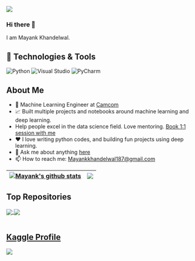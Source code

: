 ![](https://komarev.com/ghpvc/?username=mayank187)

### Hi there 👋
I am Mayank Khandelwal.

## 🔧 Technologies & Tools
![Python](https://img.shields.io/badge/Code-Python-informational?style=flat&logo=python&logoColor=white&color=ff69b4)
![Visual Studio](https://img.shields.io/badge/IDE-Visual%20Studio-informational?style=flat&logo=visual-studio&logoColor=white&color=ff69b4)
![PyCharm](https://img.shields.io/badge/IDE-PyCharm-informational?style=flat&logo=pycharm&logoColor=white&color=ff69b4)


## About Me

- 💼 Machine Learning Engineer at [Camcom](http://camcom.ai/)
- 📈 Built multiple projects and notebooks around machine learning and deep learning.
- Help people excel in the data science field. Love mentoring. [Book 1:1 session with me](https://topmate.io/mayank_khandelwal10)
- ❤️ I love writing python codes, and building fun projects using deep learning.
- 💬 Ask me about anything [here](https://topmate.io/mayank_khandelwal10)
- 📫 How to reach me: Mayankkhandelwal187@gmail.com

| <a href="https://github.com/Mayank187/Mayank187"><img align="center" src="https://github-readme-stats.vercel.app/api?username=mayank187&show_icons=true&include_all_commits=true&theme=buefy&hide_border=true" alt="Mayank's github stats" /></a> | <a href="https://github.com/Mayank187/Mayank187"><img align="center" src="https://github-readme-stats.vercel.app/api/top-langs/?username=mayank187&layout=compact&theme=buefy&hide_border=true" /></a> |
| ------------- | ------------- |


## Top Repositories


<a href="https://github.com/Mayank187/Mayank187">
  <img align="center" src="https://github-readme-stats.vercel.app/api/pin/?username=Mayank187&repo=RestaurantNameGenerator&theme=buefy" />
</a>
<a href="https://github.com/Mayank187/Mayank187.github.io">
  <img align="center" src="https://github-readme-stats.vercel.app/api/pin/?username=Mayank187&repo=countingFingers&theme=buefy" />
</a>

<br />
<br />


## [Kaggle Profile](https://www.kaggle.com/mayank2896)
![](https://kaggle-card.chienhsiang-hung.eu.org/api/svg?mayank2896)

